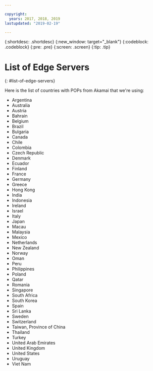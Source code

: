 ```yaml
---

copyright:
  years: 2017, 2018, 2019
lastupdated: "2019-02-19"

---
```


{:shortdesc: .shortdesc}
{:new_window: target="_blank"}
{:codeblock: .codeblock}
{:pre: .pre}
{:screen: .screen}
{:tip: .tip}

# List of Edge Servers
{: #list-of-edge-servers}

Here is the list of countries with POPs from Akamai that we're using:

* Argentina
* Australia
* Austria
* Bahrain
* Belgium
* Brazil
* Bulgaria
* Canada
* Chile
* Colombia
* Czech Republic
* Denmark
* Ecuador
* Finland
* France
* Germany
* Greece
* Hong Kong
* India
* Indonesia
* Ireland
* Israel
* Italy
* Japan
* Macau
* Malaysia
* Mexico
* Netherlands
* New Zealand
* Norway
* Oman
* Peru
* Philippines
* Poland
* Qatar
* Romania
* Singapore
* South Africa
* South Korea
* Spain
* Sri Lanka
* Sweden
* Switzerland
* Taiwan, Province of China
* Thailand
* Turkey
* United Arab Emirates
* United Kingdom
* United States
* Uruguay
* Viet Nam
